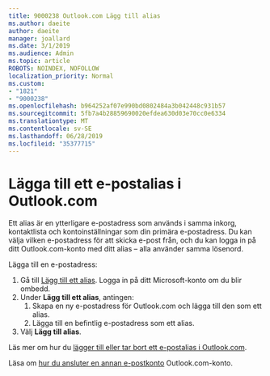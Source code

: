 ```yaml
---
title: 9000238 Outlook.com Lägg till alias
ms.author: daeite
author: daeite
manager: joallard
ms.date: 3/1/2019
ms.audience: Admin
ms.topic: article
ROBOTS: NOINDEX, NOFOLLOW
localization_priority: Normal
ms.custom:
- "1821"
- "9000238"
ms.openlocfilehash: b964252af07e990bd0802484a3b042448c931b57
ms.sourcegitcommit: 5fb7a4b28859690020efdea630d03e70cc0e6334
ms.translationtype: MT
ms.contentlocale: sv-SE
ms.lasthandoff: 06/28/2019
ms.locfileid: "35377715"
---
```

# <a name="add-an-email-alias-in-outlookcom"></a>Lägga till ett e-postalias i Outlook.com

Ett alias är en ytterligare e-postadress som används i samma inkorg, kontaktlista och kontoinställningar som din primära e-postadress. Du kan välja vilken e-postadress för att skicka e-post från, och du kan logga in på ditt Outlook.com-konto med ditt alias – alla använder samma lösenord.

Lägga till en e-postadress:

1. Gå till [Lägg till ett alias](https://go.microsoft.com/fwlink/p/?linkid=864833). Logga in på ditt Microsoft-konto om du blir ombedd.
2. Under **Lägg till ett alias**, antingen:
    1. Skapa en ny e-postadress för Outlook.com och lägga till den som ett alias.
    2. Lägga till en befintlig e-postadress som ett alias.
3. Välj **Lägg till alias**.

Läs mer om hur du [lägger till eller tar bort ett e-postalias i Outlook.com](https://support.office.com/article/459b1989-356d-40fa-a689-8f285b13f1f2).  

Läsa om [hur du ansluter en annan e-postkonto](https://support.office.com/article/c5224df4-5885-4e79-91ba-523aa743f0ba) Outlook.com-konto.